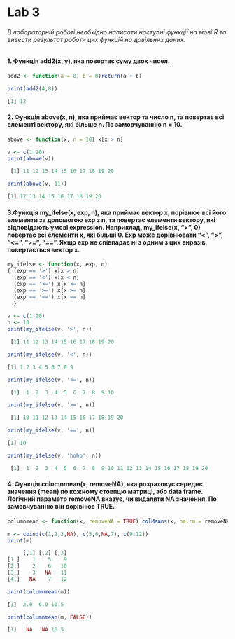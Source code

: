 # Lab 3

###### В лабораторній роботі необхідно написати наступні функції на мові R та вивести результат роботи цих функцій на довільних даних.

#### 1. Функція add2(x, y), яка повертає суму двох чисел.

```R
add2 <- function(a = 0, b = 0)return(a + b) 
```

```R
print(add2(4,8))
```
```R
[1] 12
```

#### 2. Функція above(x, n), яка приймає вектор та число n, та повертає всі елементі вектору, які більше n. По замовчуванню n = 10.


```R
above <- function(x, n = 10) x[x > n]
```

```R
v <- c(1:20)
print(above(v))
```
```R
 [1] 11 12 13 14 15 16 17 18 19 20
```
```R
print(above(v, 11))
```
```R
[1] 12 13 14 15 16 17 18 19 20
```

#### 3.Функція my_ifelse(x, exp, n), яка приймає вектор x, порівнює всі його елементи за допомогою exp з n, та повертає елементи вектору, які відповідають умові expression. Наприклад, my_ifelse(x, “>”, 0) повертає всі елементи x, які більші 0. Exp може дорівнювати “<”, “>”, “<=”, “>=”, “==”. Якщо exp не співпадає ні з одним з цих виразів, повертається вектор x.

```R
my_ifelse <- function(x, exp, n) 
{ (exp == '>') x[x > n]
  (exp == '<') x[x < n]
  (exp == '<=') x[x <= n]
  (exp == '>=') x[x >= n]
  (exp == '==') x[x == n]
  }
```

```R
v <- c(1:20)
n <- 10
print(my_ifelse(v, '>', n))
```
```R
 [1] 11 12 13 14 15 16 17 18 19 20
```

```R
print(my_ifelse(v, '<', n))
```
```R
[1] 1 2 3 4 5 6 7 8 9
```

```R
print(my_ifelse(v, '<=', n))
```
```R
 [1]  1  2  3  4  5  6  7  8  9 10
```

```R
print(my_ifelse(v, '>=', n))
```
```R
 [1] 10 11 12 13 14 15 16 17 18 19 20
```

```R
print(my_ifelse(v, '==', n))
```
```R
[1] 10
```

```R
print(my_ifelse(v, 'hoho', n))
```
```R
 [1]  1  2  3  4  5  6  7  8  9 10 11 12 13 14 15 16 17 18 19 20
```

#### 4. Функція columnmean(x, removeNA), яка розраховує середнє значення (mean) по кожному стовпцю матриці, або data frame. Логічний параметр removeNA вказує, чи видаляти NA значення. По замовчуванню він дорівнює TRUE.

```R
columnmean <- function(x, removeNA = TRUE) colMeans(x, na.rm = removeNA)
```

```R
m <- cbind(c(1,2,3,NA), c(5,6,NA,7), c(9:12))
print(m)
```
```R
     [,1] [,2] [,3]
[1,]    1    5    9
[2,]    2    6   10
[3,]    3   NA   11
[4,]   NA    7   12
```

```R
print(columnmean(m))
```
```R
[1]  2.0  6.0 10.5
```

```R
print(columnmean(m, FALSE))
```
```R
[1]   NA   NA 10.5
```